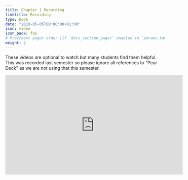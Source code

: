 ```yaml
---
title: Chapter 1 Recording
linktitle: Recording
type: book
date: "2019-05-05T00:00:00+01:00"
icon: video
icon_pack: fas
# Prev/next pager order (if `docs_section_pager` enabled in `params.toml`)
weight: 2
---
```

These videos are optional to watch but many students find them helpful. This was recorded last semester so please ignore all references to "Pear Deck" as we are not using that this semester.

<iframe width="560" height="315" src="https://www.youtube.com/embed/_fw_bTLKs0o" frameborder="0" allow="accelerometer; autoplay; clipboard-write; encrypted-media; gyroscope; picture-in-picture" allowfullscreen></iframe>
